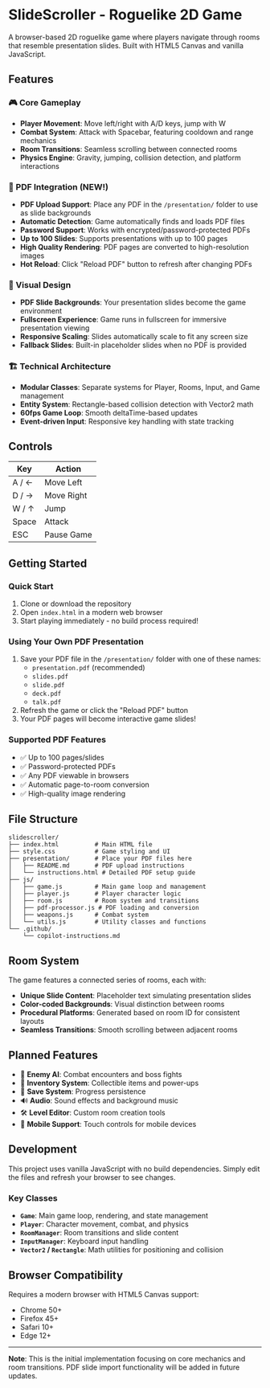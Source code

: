# SlideScroller - Roguelike 2D Game

A browser-based 2D roguelike game where players navigate through rooms that resemble presentation slides. Built with HTML5 Canvas and vanilla JavaScript.

## Features

### 🎮 Core Gameplay
- **Player Movement**: Move left/right with A/D keys, jump with W
- **Combat System**: Attack with Spacebar, featuring cooldown and range mechanics
- **Room Transitions**: Seamless scrolling between connected rooms
- **Physics Engine**: Gravity, jumping, collision detection, and platform interactions

### 📄 PDF Integration (NEW!)
- **PDF Upload Support**: Place any PDF in the `/presentation/` folder to use as slide backgrounds
- **Automatic Detection**: Game automatically finds and loads PDF files
- **Password Support**: Works with encrypted/password-protected PDFs
- **Up to 100 Slides**: Supports presentations with up to 100 pages
- **High Quality Rendering**: PDF pages are converted to high-resolution images
- **Hot Reload**: Click "Reload PDF" button to refresh after changing PDFs

### 🎨 Visual Design
- **PDF Slide Backgrounds**: Your presentation slides become the game environment
- **Fullscreen Experience**: Game runs in fullscreen for immersive presentation viewing
- **Responsive Scaling**: Slides automatically scale to fit any screen size
- **Fallback Slides**: Built-in placeholder slides when no PDF is provided

### 🏗️ Technical Architecture
- **Modular Classes**: Separate systems for Player, Rooms, Input, and Game management
- **Entity System**: Rectangle-based collision detection with Vector2 math
- **60fps Game Loop**: Smooth deltaTime-based updates
- **Event-driven Input**: Responsive key handling with state tracking

## Controls

| Key | Action |
|-----|--------|
| A / ← | Move Left |
| D / → | Move Right |
| W / ↑ | Jump |
| Space | Attack |
| ESC | Pause Game |

## Getting Started

### Quick Start
1. Clone or download the repository
2. Open `index.html` in a modern web browser
3. Start playing immediately - no build process required!

### Using Your Own PDF Presentation
1. Save your PDF file in the `/presentation/` folder with one of these names:
   - `presentation.pdf` (recommended)
   - `slides.pdf`
   - `slide.pdf` 
   - `deck.pdf`
   - `talk.pdf`
2. Refresh the game or click the "Reload PDF" button
3. Your PDF pages will become interactive game slides!

### Supported PDF Features
- ✅ Up to 100 pages/slides
- ✅ Password-protected PDFs
- ✅ Any PDF viewable in browsers
- ✅ Automatic page-to-room conversion
- ✅ High-quality image rendering

## File Structure

```
slidescroller/
├── index.html          # Main HTML file
├── style.css           # Game styling and UI
├── presentation/       # Place your PDF files here
│   ├── README.md       # PDF upload instructions
│   └── instructions.html # Detailed PDF setup guide
├── js/
│   ├── game.js         # Main game loop and management
│   ├── player.js       # Player character logic
│   ├── room.js         # Room system and transitions
│   ├── pdf-processor.js # PDF loading and conversion
│   ├── weapons.js      # Combat system
│   └── utils.js        # Utility classes and functions
└── .github/
    └── copilot-instructions.md
```

## Room System

The game features a connected series of rooms, each with:
- **Unique Slide Content**: Placeholder text simulating presentation slides
- **Color-coded Backgrounds**: Visual distinction between rooms
- **Procedural Platforms**: Generated based on room ID for consistent layouts
- **Seamless Transitions**: Smooth scrolling between adjacent rooms

## Planned Features

- 🤖 **Enemy AI**: Combat encounters and boss fights
- 🎒 **Inventory System**: Collectible items and power-ups
- 💾 **Save System**: Progress persistence
- 🔊 **Audio**: Sound effects and background music
- 🛠️ **Level Editor**: Custom room creation tools
- 📱 **Mobile Support**: Touch controls for mobile devices

## Development

This project uses vanilla JavaScript with no build dependencies. Simply edit the files and refresh your browser to see changes.

### Key Classes

- **`Game`**: Main game loop, rendering, and state management
- **`Player`**: Character movement, combat, and physics
- **`RoomManager`**: Room transitions and slide content
- **`InputManager`**: Keyboard input handling
- **`Vector2` / `Rectangle`**: Math utilities for positioning and collision

## Browser Compatibility

Requires a modern browser with HTML5 Canvas support:
- Chrome 50+
- Firefox 45+
- Safari 10+
- Edge 12+

---

**Note**: This is the initial implementation focusing on core mechanics and room transitions. PDF slide import functionality will be added in future updates.
